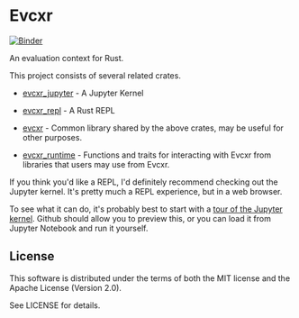 # Evcxr

[![Binder](https://mybinder.org/badge_logo.svg)](https://mybinder.org/v2/gh/evcxr/evcxr/main?filepath=evcxr_jupyter%2Fsamples%2Fevcxr_jupyter_tour.ipynb)

An evaluation context for Rust.

This project consists of several related crates.

* [evcxr\_jupyter](evcxr_jupyter/README.md) - A Jupyter Kernel

* [evcxr\_repl](evcxr_repl/README.md) - A Rust REPL

* [evcxr](evcxr/README.md) - Common library shared by the above crates, may be
  useful for other purposes.

* [evcxr\_runtime](evcxr_runtime/README.md) - Functions and traits for
  interacting with Evcxr from libraries that users may use from Evcxr.
  
If you think you'd like a REPL, I'd definitely recommend checking out the
Jupyter kernel. It's pretty much a REPL experience, but in a web browser.

To see what it can do, it's probably best to start with a [tour of the Jupyter
kernel](evcxr_jupyter/samples/evcxr_jupyter_tour.ipynb). Github should allow you
to preview this, or you can load it from Jupyter Notebook and run it yourself.

## License

This software is distributed under the terms of both the MIT license and the
Apache License (Version 2.0).

See LICENSE for details.
